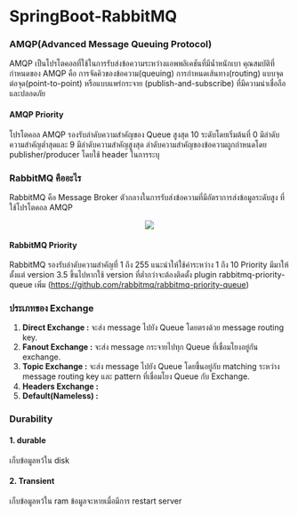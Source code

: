 # SpringBoot-RabbitMQ

### AMQP(Advanced Message Queuing Protocol)

AMQP เป็นโปรโตคอลที่ใช้ในการรับส่งข้อความระหว่างแอพพลิเคชันที่มีน้ำหนักเบา คุณสมบัติที่กำหนดของ AMQP คือ การจัดคิวของข้อความ(queuing) การกำหนดเส้นทาง(routing) แบบจุดต่อจุด(point-to-point) หรือแบบแพร่กระจาย (publish-and-subscribe) ที่มีความน่าเชื่อถือและปลอดภัย

#### AMQP Priority

โปรโตคอล AMQP รองรับลำดับความสำคัญของ Queue สูงสุด 10 ระดับโดยเริ่มต้นที่ 0 มีลำดับความสำคัญต่ำสุดและ 9 มีลำดับความสำคัญสูงสุด ลำดับความสำคัญของข้อความถูกกำหนดโดย  publisher/producer โดยใช้ header ในการระบุ

### RabbitMQ คืออะไร

RabbitMQ คือ Message Broker ตัวกลางในการรับส่งข้อความที่มีอัตราการส่งข้อมูลระดับสูง ที่ใช้โปรโตคอล AMQP

<p align="center">
  <img  src="https://www.rabbitmq.com/img/tutorials/intro/hello-world-example-routing.png">
</p>

#### RabbitMQ Priority

RabbitMQ รองรับลำดับความสำคัญที่ 1 ถึง 255 แนะนำให้ใช้ค่าระหว่าง 1 ถึง 10 Priority มีมาให้ตั้งแต่ version 3.5 ขึ้นไปหากใช้ version ที่ต่ำกว่าจะต้องติดตั้ง plugin rabbitmq-priority-queue
เพิ่ม (https://github.com/rabbitmq/rabbitmq-priority-queue)

### ประเภทของ Exchange 

1. <b>Direct Exchange : </b> จะส่ง message ไปยัง Queue โดยตรงด้วย message routing key.
2. <b>Fanout Exchange : </b> จะส่ง message กระจายไปทุก Queue ที่เชื่อมโยงอยู่กัน exchange.
3. <b>Topic Exchange : </b> จะส่ง message ไปยัง Queue โดยขึ้นอยู่กับ matching ระหว่าง message routing key และ pattern ที่เชื่อมโยง Queue กับ Exchange.
4. <b>Headers Exchange : </b>
5. <b>Default(Nameless) : </b>

### Durability

#### 1. durable

เก็บข้อมูลหว้ใน disk

#### 2. Transient

เก็บข้อมูลหว้ใน ram ข้อมูลจะหายเมื่อมีการ restart server
